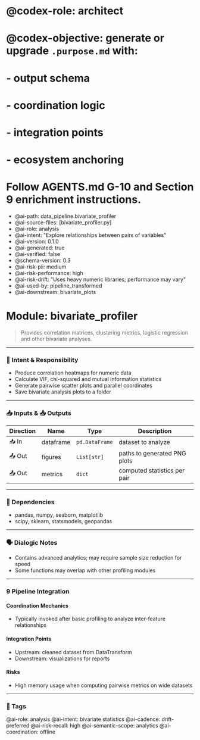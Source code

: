 # @codex-role: architect
# @codex-objective: generate or upgrade `.purpose.md` with:
# - output schema
# - coordination logic
# - integration points
# - ecosystem anchoring
# Follow AGENTS.md G-10 and Section 9 enrichment instructions.
- @ai-path: data_pipeline.bivariate_profiler
- @ai-source-files: [bivariate_profiler.py]
- @ai-role: analysis
- @ai-intent: "Explore relationships between pairs of variables"
- @ai-version: 0.1.0
- @ai-generated: true
- @ai-verified: false
- @schema-version: 0.3
- @ai-risk-pii: medium
- @ai-risk-performance: high
- @ai-risk-drift: "Uses heavy numeric libraries; performance may vary"
- @ai-used-by: pipeline_transformed
- @ai-downstream: bivariate_plots

# Module: bivariate_profiler
> Provides correlation matrices, clustering metrics, logistic regression and other bivariate analyses.

---

### 🎯 Intent & Responsibility
- Produce correlation heatmaps for numeric data
- Calculate VIF, chi-squared and mutual information statistics
- Generate pairwise scatter plots and parallel coordinates
- Save bivariate analysis plots to a folder

---

### 📥 Inputs & 📤 Outputs
| Direction | Name | Type | Description |
|-----------|------|------|-------------|
| 📥 In | dataframe | `pd.DataFrame` | dataset to analyze |
| 📤 Out | figures | `List[str]` | paths to generated PNG plots |
| 📤 Out | metrics | `dict` | computed statistics per pair |

---

### 🔗 Dependencies
- pandas, numpy, seaborn, matplotlib
- scipy, sklearn, statsmodels, geopandas

---

### 🗣 Dialogic Notes
- Contains advanced analytics; may require sample size reduction for speed
- Some functions may overlap with other profiling modules

---

### 9 Pipeline Integration
#### Coordination Mechanics
- Typically invoked after basic profiling to analyze inter-feature relationships

#### Integration Points
- Upstream: cleaned dataset from DataTransform
- Downstream: visualizations for reports

#### Risks
- High memory usage when computing pairwise metrics on wide datasets

---

### 🧠 Tags
@ai-role: analysis
@ai-intent: bivariate statistics
@ai-cadence: drift-preferred
@ai-risk-recall: high
@ai-semantic-scope: analytics
@ai-coordination: offline
